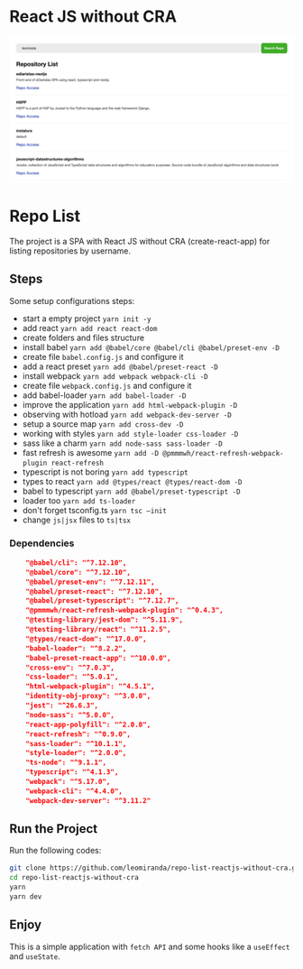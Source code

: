# React JS without CRA

<p align="center" >
    <img alt="App printscreen" width="950" src="docs/print-repo-list.png"/>
</p>

# Repo List

The project is a SPA with React JS without CRA (create-react-app) for listing repositories by username.

## Steps

Some setup configurations steps:

- start a empty project `yarn init -y`
- add react `yarn add react react-dom`
- create folders and files structure
- install babel `yarn add @babel/core @babel/cli @babel/preset-env -D`
- create file `babel.config.js` and configure it
- add a react preset `yarn add @babel/preset-react -D`
- install webpack `yarn add webpack webpack-cli -D`
- create file `webpack.config.js` and configure it
- add babel-loader `yarn add babel-loader -D`
- improve the application `yarn add html-webpack-plugin -D`
- observing with hotload `yarn add webpack-dev-server -D`
- setup a source map `yarn add cross-dev -D`
- working with styles `yarn add style-loader css-loader -D`
- sass like a charm `yarn add node-sass sass-loader -D`
- fast refresh is awesome `yarn add -D @pmmmwh/react-refresh-webpack-plugin react-refresh`
- typescript is not boring `yarn add typescript`
- types to react `yarn add @types/react @types/react-dom -D`
- babel to typescript `yarn add @babel/preset-typescript -D`
- loader too `yarn add ts-loader`
- don't forget tsconfig.ts `yarn tsc —init`
- change `js|jsx` files to `ts|tsx`

### Dependencies

```json
    "@babel/cli": "^7.12.10",
    "@babel/core": "^7.12.10",
    "@babel/preset-env": "^7.12.11",
    "@babel/preset-react": "^7.12.10",
    "@babel/preset-typescript": "^7.12.7",
    "@pmmmwh/react-refresh-webpack-plugin": "^0.4.3",
    "@testing-library/jest-dom": "^5.11.9",
    "@testing-library/react": "^11.2.5",
    "@types/react-dom": "^17.0.0",
    "babel-loader": "^8.2.2",
    "babel-preset-react-app": "^10.0.0",
    "cross-env": "^7.0.3",
    "css-loader": "^5.0.1",
    "html-webpack-plugin": "^4.5.1",
    "identity-obj-proxy": "^3.0.0",
    "jest": "^26.6.3",
    "node-sass": "^5.0.0",
    "react-app-polyfill": "^2.0.0",
    "react-refresh": "^0.9.0",
    "sass-loader": "^10.1.1",
    "style-loader": "^2.0.0",
    "ts-node": "^9.1.1",
    "typescript": "^4.1.3",
    "webpack": "^5.17.0",
    "webpack-cli": "^4.4.0",
    "webpack-dev-server": "^3.11.2"
```

## Run the Project

Run the following codes:

```bash
git clone https://github.com/leomiranda/repo-list-reactjs-without-cra.git
cd repo-list-reactjs-without-cra
yarn
yarn dev
```

## Enjoy

This is a simple application with `fetch API` and some hooks like a `useEffect` and `useState`.
